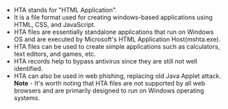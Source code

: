 - HTA stands for "HTML Application".
- It is a file format used for creating windows-based applications using HTML, CSS, and JavaScript.
- HTA files are essentially standalone applications that run on Windows OS and are executed by Microsoft's HTML Application Host(mshta.exe).
- HTA files can be used to create simple applications such as calculators, text editors, and games, etc.
- HTA records help to bypass antivirus since they are still not well identified.
- HTA can also be used in web phishing, replacing old Java Applet attack.
**Note** - It's worth noting that HTA files are not supported by all web browsers and are primarily designed to run on Windows operating systems.